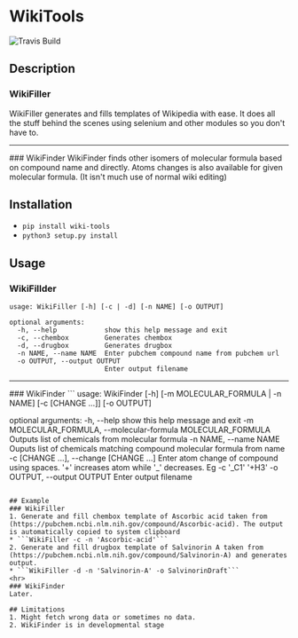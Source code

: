 # WikiTools
![Travis Build](https://api.travis-ci.com/machinexa2/WikiTools.svg?branch=master)

## Description
### WikiFiller
WikiFiller generates and fills templates of Wikipedia with ease. It does all the stuff behind the scenes using selenium and other modules so you don't have to.
<hr>
### WikiFinder
WikiFinder finds other isomers of molecular formula based on compound name and directly. Atoms changes is also available for given molecular formula. (It isn't much use of normal wiki editing)

## Installation
* `pip install wiki-tools`
* `python3 setup.py install`

## Usage
### WikiFillder
```
usage: WikiFiller [-h] [-c | -d] [-n NAME] [-o OUTPUT]

optional arguments:
  -h, --help            show this help message and exit
  -c, --chembox         Generates chembox
  -d, --drugbox         Generates drugbox
  -n NAME, --name NAME  Enter pubchem compound name from pubchem url
  -o OUTPUT, --output OUTPUT
                        Enter output filename
```
<hr>
### WikiFinder
```
usage: WikiFinder [-h] [-m MOLECULAR_FORMULA | -n NAME] [-c [CHANGE ...]]
                  [-o OUTPUT]

optional arguments:
  -h, --help            show this help message and exit
  -m MOLECULAR_FORMULA, --molecular-formula MOLECULAR_FORMULA
                        Outputs list of chemicals from molecular formula
  -n NAME, --name NAME  Ouputs list of chemicals matching compound molecular
                        formula from name
  -c [CHANGE ...], --change [CHANGE ...]
                        Enter atom change of compound using spaces. '+'
                        increases atom while '_' decreases. Eg -c '_C1' '+H3'
  -o OUTPUT, --output OUTPUT
                        Enter output filename
```

## Example
### WikiFiller
1. Generate and fill chembox template of Ascorbic acid taken from (https://pubchem.ncbi.nlm.nih.gov/compound/Ascorbic-acid). The output is automatically copied to system clipboard
* ```WikiFiller -c -n 'Ascorbic-acid'```
2. Generate and fill drugbox template of Salvinorin A taken from (https://pubchem.ncbi.nlm.nih.gov/compound/Salvinorin-A) and generates output.
* ```WikiFiller -d -n 'Salvinorin-A' -o SalvinorinDraft```
<hr>
### WikiFinder
Later.

## Limitations
1. Might fetch wrong data or sometimes no data.
2. WikiFinder is in developmental stage
